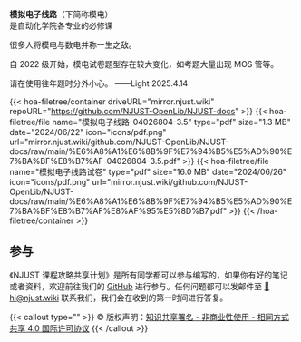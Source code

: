 
**模拟电子线路**（下简称模电）  
是自动化学院各专业的必修课

很多人将模电与数电并称一生之敌。

自 2022 级开始，模电试卷题型存在较大变化，如考题大量出现 MOS 管等。

请在使用往年题时分外小心。
——Light 2025.4.14

{{< hoa-filetree/container driveURL="mirror.njust.wiki" repoURL="https://github.com/NJUST-OpenLib/NJUST-docs" >}}
  {{< hoa-filetree/file name="模拟电子线路-04026804-3.5" type="pdf" size="1.3 MB" date="2024/06/22" icon="icons/pdf.png" url="mirror.njust.wiki/github.com/NJUST-OpenLib/NJUST-docs/raw/main/%E6%A8%A1%E6%8B%9F%E7%94%B5%E5%AD%90%E7%BA%BF%E8%B7%AF-04026804-3.5.pdf" >}}
  {{< hoa-filetree/file name="模拟电子线路试卷" type="pdf" size="16.0 MB" date="2024/06/26" icon="icons/pdf.png" url="mirror.njust.wiki/github.com/NJUST-OpenLib/NJUST-docs/raw/main/%E6%A8%A1%E6%8B%9F%E7%94%B5%E5%AD%90%E7%BA%BF%E8%B7%AF%E8%AF%95%E5%8D%B7.pdf" >}}
{{< /hoa-filetree/container >}}


## 参与

《NJUST 课程攻略共享计划》是所有同学都可以参与编写的，如果你有好的笔记或者资料，欢迎前往我们的 [GitHub](https://github.com/NJUST-OpenLib) 进行参与。任何问题都可以发邮件至 [📮hi@njust.wiki](mailto:hi@njust.wiki) 联系我们，我们会在收到的第一时间进行答复。

{{< callout type="" >}}
  © 版权声明：[知识共享署名 - 非商业性使用 - 相同方式共享 4.0 国际许可协议](https://creativecommons.org/licenses/by-nc-sa/4.0/)
{{< /callout >}}
